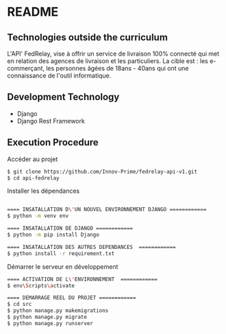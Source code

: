 # README

## Technologies outside the curriculum

L'API' FedRelay, vise à offrir un service de livraison 100% connecté qui met en relation des agences de livraison et les particuliers.
La cible est : les e-commerçant, les personnes âgées de 18ans - 40ans qui ont une connaissance de l'outil informatique.

## Development Technology

- Django
- Django Rest Framework

## Execution Procedure

Accéder au projet
```bash
$ git clone https://github.com/Innov-Prime/fedrelay-api-v1.git
$ cd api-fedrelay

```
Installer les dépendances
```bash

==== INSATALLATION D\'UN NOUVEL ENVIRONNEMENT DJANGO ============
$ python -m venv env

==== INSATALLATION DE DJANGO ============
$ python -m pip install Django

==== INSATALLATION DES AUTRES DEPENDANCES  ============
$ python install -r requirement.txt 


```
Démarrer le serveur en développement
```bash
==== ACTIVATION DE L\'ENVIRONNEMENT  ============
$ env\Scripts\activate

==== DEMARRAGE REEL DU PROJET ============
$ cd src
$ python manage.py makemigrations
$ python manage.py migrate
$ python manage.py runserver
